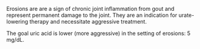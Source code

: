 Erosions are are a sign of chronic joint inflammation from gout and represent permanent damage to the joint. They are an indication for urate-lowering therapy and necessitate aggressive treatment.

The goal uric acid is lower (more aggressive) in the setting of erosions: 5 mg/dL.
